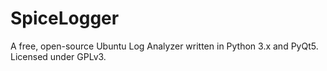 # SpiceLogger
A free, open-source Ubuntu Log Analyzer written in Python 3.x and PyQt5.  Licensed under GPLv3.
